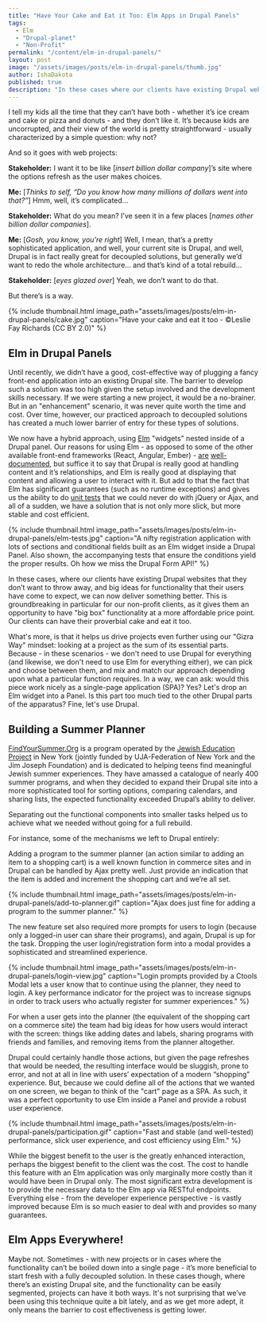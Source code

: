 ```yaml
---
title: "Have Your Cake and Eat it Too: Elm Apps in Drupal Panels"
tags:
  - Elm
  - "Drupal-planet"
  - "Non-Profit"
permalink: "/content/elm-in-drupal-panels/"
layout: post
image: "/assets/images/posts/elm-in-drupal-panels/thumb.jpg"
author: IshaDakota
published: true
description: "In these cases where our clients have existing Drupal websites and big ideas for functionality that their users have come to expect, we can now deliver something better."
---
```


I tell my kids all the time that they can’t have both - whether it’s ice cream and cake or pizza and donuts - and they don’t like it. It’s because kids are uncorrupted, and their view of the world is pretty straightforward - usually characterized by a simple question: why not?

And so it goes with web projects:

**Stakeholder:** I want it to be like [*insert billion dollar company*]’s site where the options refresh as the user makes choices.

**Me:** [*Thinks to self, “Do you know how many millions of dollars went into that?”*] Hmm, well, it’s complicated...

**Stakeholder:** What do you mean? I’ve seen it in a few places [*names other billion dollar companies*].

**Me:** [*Gosh, you know, you're right*] Well, I mean, that’s a pretty sophisticated application, and well, your current site is Drupal, and well, Drupal is in fact really great for decoupled solutions, but generally we’d want to redo the whole architecture… and that’s kind of a total rebuild…

**Stakeholder:** [*eyes glazed over*] Yeah, we don’t want to do that.

But there’s is a way.

<!-- more -->

{% include thumbnail.html image_path="assets/images/posts/elm-in-drupal-panels/cake.jpg" caption="Have your cake and eat it too - ©Leslie Fay Richards (CC BY 2.0)" %}

## Elm in Drupal Panels

Until recently, we didn’t have a good, cost-effective way of plugging a fancy front-end application into an existing Drupal site. The barrier to develop such a solution was too high given the setup involved and the development skills necessary. If we were starting a new project, it would be a no-brainer. But in an "enhancement" scenario, it was never quite worth the time and cost.  Over time, however, our practiced approach to decoupled solutions has created a much lower barrier of entry for these types of solutions.

We now have a hybrid approach, using [Elm](http://elm-lang.org/) "widgets" nested inside of a Drupal panel. Our reasons for using Elm - as opposed to some of the other available front-end frameworks (React, Angular, Ember) - [are](/content/elm-business-perspective/) [well-documented](https://www.gizra.com/content/faithful-elm-amazing-router/), but suffice it to say that Drupal is really good at handling content and it’s relationships, and Elm is really good at displaying that content and allowing a user to interact with it. But add to that the fact that Elm has significant guarantees (such as no runtime exceptions) and gives us the ability to do [unit tests](https://github.com/elm-community/elm-test) that we could never do with jQuery or Ajax, and all of a sudden, we have a solution that is not only more slick, but more stable and cost efficient.

{% include thumbnail.html image_path="assets/images/posts/elm-in-drupal-panels/elm-tests.jpg" caption="A nifty registration application with lots of sections and conditional fields built as an Elm widget inside a Drupal Panel. Also shown, the accompanying tests that ensure the conditions yield the proper results. Oh how we miss the Drupal Form API!" %}

In these cases, where our clients have existing Drupal websites that they don’t want to throw away, and big ideas for functionality that their users have come to expect, we can now deliver something better. This is groundbreaking in particular for our non-profit clients, as it gives them an opportunity to have "big box" functionality at a more affordable price point. Our clients can have their proverbial cake and eat it too.

What's more, is that it helps us drive projects even further using our "Gizra Way" mindset: looking at a project as the sum of its essential parts. Because - in these scenarios - we don't need to use Drupal for everything (and likewise, we don't need to use Elm for everything either), we can pick and choose between them, and mix and match our approach depending upon what a particular function requires. In a way, we can ask: would this piece work nicely as a single-page application (SPA)? Yes? Let's drop an Elm widget into a Panel. Is this part too much tied to the other Drupal parts of the apparatus? Fine, let's use Drupal.

## Building a Summer Planner

[FindYourSummer.Org](http://findyoursummer.org/) is a program operated by the [Jewish Education Project](https://www.jewishedproject.org/) in New York (jointly funded by UJA-Federation of New York and the Jim Joseph Foundation) and is dedicated to helping teens find meaningful Jewish summer experiences. They have amassed a catalogue of nearly 400 summer programs, and when they decided to expand their Drupal site into a more sophisticated tool for sorting options, comparing calendars, and sharing lists, the expected functionality exceeded Drupal’s ability to deliver.

Separating out the functional components into smaller tasks helped us to achieve what we needed without going for a full rebuild.

For instance, some of the mechanisms we left to Drupal entirely:

Adding a program to the summer planner (an action similar to adding an item to a shopping cart) is a well known function in commerce sites and in Drupal can be handled by Ajax pretty well. Just provide an indication that the item is added and increment the shopping cart and we’re all set.

{% include thumbnail.html image_path="assets/images/posts/elm-in-drupal-panels/add-to-planner.gif" caption="Ajax does just fine for adding a program to the summer planner." %}

The new feature set also required more prompts for users to login (because only a logged-in user can share their programs), and again, Drupal is up for the task. Dropping the user login/registration form into a modal provides a sophisticated and streamlined experience.

{% include thumbnail.html image_path="assets/images/posts/elm-in-drupal-panels/login-view.jpg" caption="Login prompts provided by a Ctools Modal lets a user know that to continue using the planner, they need to login. A key performance indicator for the project was to increase signups in order to track users who actually register for summer experiences." %}

For when a user gets into the planner (the equivalent of the shopping cart on a commerce site) the team had big ideas for how users would interact with the screen: things like adding dates and labels, sharing programs with friends and families, and removing items from the planner altogether.

Drupal could certainly handle those actions, but given the page refreshes that would be needed, the resulting interface would be sluggish, prone to error, and not at all in line with users’ expectation of a modern “shopping” experience. But, because we could define all of the actions that we wanted on one screen, we began to think of the "cart" page as a SPA. As such, it was a perfect opportunity to use Elm inside a Panel and provide a robust user experience.

{% include thumbnail.html image_path="assets/images/posts/elm-in-drupal-panels/participation.gif" caption="Fast and stable (and well-tested) performance, slick user experience, and cost efficiency using Elm." %}

While the biggest benefit to the user is the greatly enhanced interaction, perhaps the biggest benefit to the client was the cost. The cost to handle this feature with an Elm application was only marginally more costly than it would have been in Drupal only. The most significant extra development is to provide the necessary data to the Elm app via RESTful endpoints. Everything else - from the developer experience perspective -  is vastly improved because Elm is so much easier to deal with and provides so many guarantees.

## Elm Apps Everywhere!

Maybe not.  Sometimes - with new projects or in cases where the functionality can’t be boiled down into a single page - it’s  more beneficial to start fresh with a fully decoupled solution. In these cases though, where there’s an existing Drupal site, and the functionality can be easily segmented, projects can have it both ways. It's not surprising that we’ve been using this technique quite a bit lately, and as we get more adept, it only means the barrier to cost effectiveness is getting lower.
